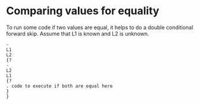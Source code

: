 # Comparing values for equality
To run some code if two values are equal, it helps to do a double conditional forward skip. Assume that L1 is known and L2 is unknown.
```
-
L1
L2
{?
-
L2
L1
{?
. code to execute if both are equal here
}
}
```
